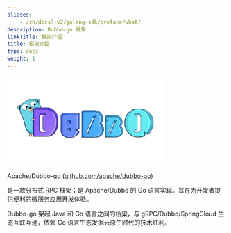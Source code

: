 ```yaml
---
aliases:
    - /zh/docs3-v2/golang-sdk/preface/what/
description: Dubbo-go 框架
linkTitle: 框架介绍
title: 框架介绍
type: docs
weight: 1
---
```



![img](/imgs/docs3-v2/golang-sdk/concept/dubbogo.png)

Apache/Dubbo-go ([github.com/apache/dubbo-go](https://github.com/apache/dubbo-go))

是一款分布式 RPC 框架；是 Apache/Dubbo 的 Go 语言实现。旨在为开发者提供便利的微服务应用开发体验。

Dubbo-go 架起 Java 和 Go 语言之间的桥梁，与 gRPC/Dubbo/SpringCloud 生态互联互通，依赖 Go 语言生态发掘云原生时代的技术红利。